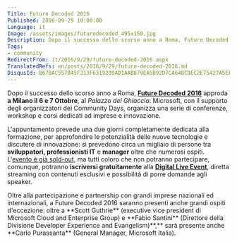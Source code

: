 ```yaml
---
Title: Future Decoded 2016
Published: 2016-09-29 10:00:00
Language: it
Image: /assets/images/futuredecoded_495x150.jpg
Description: Dopo il successo dello scorso anno a Roma, Future Decoded 2016 approda a Milano il 6 e 7 Ottobre , al Palazzo del Ghiaccio  Microsoft, con il supporto degli organizzatori dei Community Days, organizza una serie di conferenze, workshop e corsi dedicati ad imprese e innovazione.
Tags:
- community
RedirectFrom: it/2016/9/29/future-decoded-2016.aspx
TranslatedRefs: en/posts/2016/9/29/future-decoded-2016.md
DisqusId: B67BAC557B45F213F6319209AD1AAB879EA5B92D7CA648CDEC2E75427A5EFD2C
---
```

Dopo il successo dello scorso anno a Roma, **<a href="http://www.futuredecoded.it" target="_blank">Future Decoded 2016</a>** approda **a Milano il 6 e 7 Ottobre**, al *Palazzo del Ghiaccio*: Microsoft, con il supporto degli organizzatori dei Community Days, organizza una serie di conferenze, workshop e corsi dedicati ad imprese e innovazione.

L'appuntamento prevede una due giorni completamente dedicata alla formazione, per approfondire le potenzialità delle nuove tecnologie e discutere di innovazione: si prevedono circa un migliaio di persone tra **sviluppatori, professionisti IT** e **manager** oltre che numerosi ospiti. L'<a href="http://aka.ms/ttg" target="_blank">evento è già sold-out</a>, ma tutti coloro che non potranno partecipare, comunque, potranno **iscriversi gratuitamente** alla **<a href="https://aka.ms/fd_digital_registrazione" target="_blank">Digital Live Event</a>**, diretta streaming con contenuti esclusivi e possibilità di porre domande agli speaker.

<div class="pw-hidden-cp">Oltre alla partecipazione e partnership
con grandi imprese nazionali ed internazionali, a Future Decoded
2016 saranno presenti anche grandi ospiti d'eccezione: oltre a
**Scott Guthrie** (executive vice president di
Microsoft Cloud and Enterprise Group) e **Fabio
Santini** (Direttore della Divisione Developer Experience
and Evangelism)**,** sarà presente anche **Carlo
Purassanta** (General Manager, Microsoft Italia).</div>